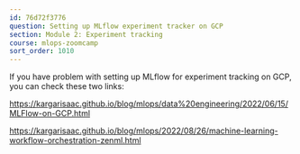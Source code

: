 ```yaml
---
id: 76d72f3776
question: Setting up MLflow experiment tracker on GCP
section: Module 2: Experiment tracking
course: mlops-zoomcamp
sort_order: 1010
---
```


If you have problem with setting up MLflow for experiment tracking on GCP, you can check these two links:

https://kargarisaac.github.io/blog/mlops/data%20engineering/2022/06/15/MLFlow-on-GCP.html

https://kargarisaac.github.io/blog/mlops/2022/08/26/machine-learning-workflow-orchestration-zenml.html


